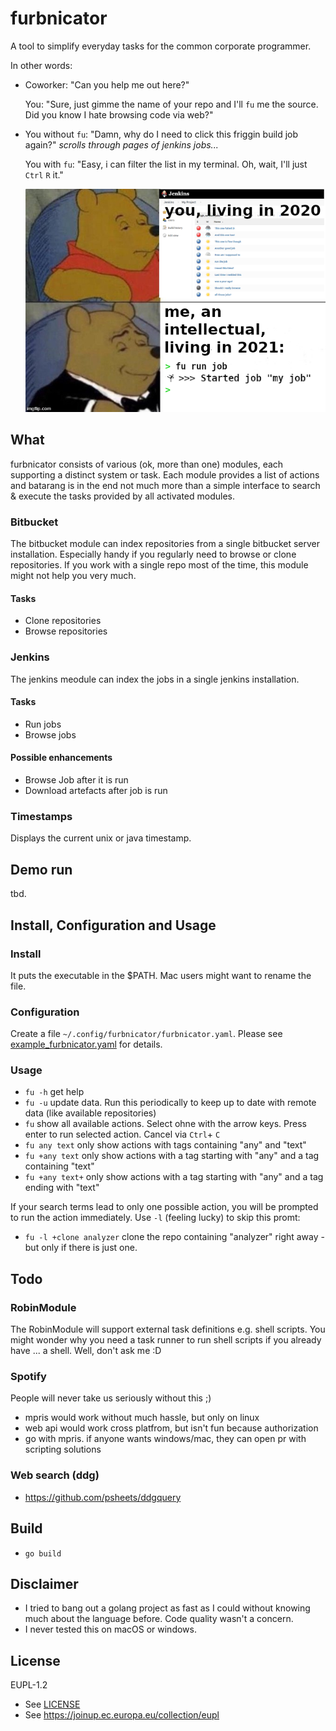 # furbnicator

A tool to simplify everyday tasks for the common corporate programmer.

In other words:

- Coworker: "Can you help me out here?"

  You: "Sure, just gimme the name of your repo and I'll `fu` me the source.
        Did you know I hate browsing code via web?"

- You without `fu`: "Damn, why do I need to click this friggin build job again?"
  *scrolls through pages of jenkins jobs...*

  You with `fu`: "Easy, i can filter the list in my terminal. Oh, wait, I'll
  just `Ctrl` `R` it."

  ![Teaser](docs/teaser_trailer.png)

## What

furbnicator consists of various (ok, more than one) modules, each supporting a
distinct system or task. Each module provides a list of actions and batarang is
in the end not much more than a simple interface to search & execute the tasks
provided by all activated modules.

### Bitbucket

The bitbucket module can index repositories from a single bitbucket server
installation. Especially handy if you regularly need to browse or clone
repositories. If you work with a single repo most of the time, this module might
not help you very much.

#### Tasks

- Clone repositories
- Browse repositories

### Jenkins

The jenkins meodule can index the jobs in a single jenkins installation.

#### Tasks

- Run jobs
- Browse jobs

#### Possible enhancements

- Browse Job after it is run
- Download artefacts after job is run

### Timestamps

Displays the current unix or java timestamp.

## Demo run

tbd.

## Install, Configuration and Usage

### Install

It puts the executable in the $PATH. Mac users might want to rename the file.

### Configuration

Create a file  `~/.config/furbnicator/furbnicator.yaml`. Please see
[example_furbnicator.yaml](docs/example_furbnicator.yaml) for details.

### Usage

- `fu -h` get help
- `fu -u` update data. Run this periodically to keep up to date with remote data
  (like available repositories)
- `fu` show all available actions. Select ohne with the arrow keys. Press enter
  to run selected action. Cancel via `Ctrl`+ `C`
- `fu any text` only show actions with tags containing "any" and "text"
- `fu +any text` only show actions with a tag starting with "any" and a tag
  containing "text"
- `fu +any text+` only show actions with a tag starting with "any" and a tag
  ending with "text"

If your search terms lead to only one possible action, you will be prompted to
run the action immediately. Use `-l` (feeling lucky) to skip this promt:

- `fu -l +clone analyzer` clone the repo containing "analyzer" right away - but
  only if there is just one.

## Todo

### RobinModule

The RobinModule will support external task definitions e.g. shell scripts. You
might wonder why you need a task runner to run shell scripts if you already have
... a shell. Well, don't ask me :D

### Spotify

People will never take us seriously without this ;)

- mpris would work without much hassle, but only on linux
- web api would work cross platfrom, but isn't fun because authorization
- go with mpris. if anyone wants windows/mac, they can open pr with scripting
  solutions

### Web search (ddg)

- https://github.com/psheets/ddgquery

## Build

- `go build`

## Disclaimer

- I tried to bang out a golang project as fast as I could without knowing much
  about the language before. Code quality wasn't a concern.
- I never tested this on macOS or windows.

## License

EUPL-1.2

- See [LICENSE](LICENSE)
- See https://joinup.ec.europa.eu/collection/eupl
